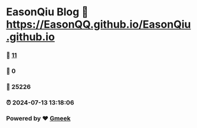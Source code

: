 # EasonQiu Blog  :link: https://EasonQQ.github.io/EasonQiu.github.io 
### :page_facing_up: [11](https://EasonQQ.github.io/EasonQiu.github.io/tag.html) 
### :speech_balloon: 0 
### :hibiscus: 25226 
### :alarm_clock: 2024-07-13 13:18:06 
### Powered by :heart: [Gmeek](https://github.com/Meekdai/Gmeek)
